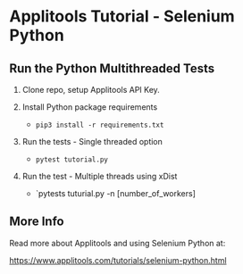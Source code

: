 # Applitools Tutorial - Selenium Python

## Run the Python Multithreaded Tests
1. Clone repo, setup Applitools API Key.

2. Install Python package requirements
    * `pip3 install -r requirements.txt`
3. Run the tests - Single threaded option
    * `pytest tutorial.py`
4. Run the test - Multiple threads using xDist
    * `pytests tuturial.py -n [number_of_workers]


## More Info

Read more about Applitools and using Selenium Python at:

https://www.applitools.com/tutorials/selenium-python.html
